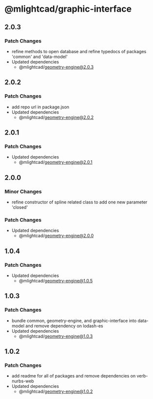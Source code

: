 # @mlightcad/graphic-interface

## 2.0.3

### Patch Changes

- refine methods to open database and refine typedocs of packages 'common' and 'data-model'
- Updated dependencies
  - @mlightcad/geometry-engine@2.0.3

## 2.0.2

### Patch Changes

- add repo url in package.json
- Updated dependencies
  - @mlightcad/geometry-engine@2.0.2

## 2.0.1

### Patch Changes

- Updated dependencies
  - @mlightcad/geometry-engine@2.0.1

## 2.0.0

### Minor Changes

- refine constructor of spline related class to add one new parameter 'closed'

### Patch Changes

- Updated dependencies
  - @mlightcad/geometry-engine@2.0.0

## 1.0.4

### Patch Changes

- Updated dependencies
  - @mlightcad/geometry-engine@1.0.5

## 1.0.3

### Patch Changes

- bundle common, geometry-engine, and graphic-interface into data-model and remove dependency on lodash-es
- Updated dependencies
  - @mlightcad/geometry-engine@1.0.3

## 1.0.2

### Patch Changes

- add readme for all of packages and remove dependencies on verb-nurbs-web
- Updated dependencies
  - @mlightcad/geometry-engine@1.0.2
